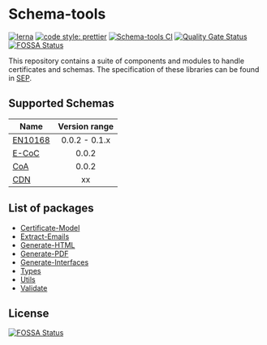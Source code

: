 # Schema-tools

[![lerna](https://img.shields.io/badge/maintained%20with-lerna-cc00ff.svg)](https://lerna.js.org/)
[![code style: prettier](https://img.shields.io/badge/code_style-prettier-ff69b4.svg?style=flat-square)](https://github.com/prettier/prettier)
[![Schema-tools CI](https://github.com/s1seven/schema-tools/actions/workflows/node.yml/badge.svg)](https://github.com/s1seven/schema-tools/actions/workflows/node.yml)
[![Quality Gate Status](https://sonarcloud.io/api/project_badges/measure?project=s1seven%3Aschema-tools&metric=alert_status&token=0a4150e61b1839bce6a382c9ca31f087ac30435a)](https://sonarcloud.io/dashboard?id=s1seven%3Aschema-tools)
[![FOSSA Status](https://app.fossa.com/api/projects/git%2Bgithub.com%2Fs1seven%2Fschema-tools.svg?type=shield)](https://app.fossa.com/projects/git%2Bgithub.com%2Fs1seven%2Fschema-tools?ref=badge_shield)

This repository contains a suite of components and modules to handle certificates and schemas.
The specification of these libraries can be found in [SEP](https://s1seven.github.io/SEP/schemas/).

## Supported Schemas

| Name                                                  | Version range |
| ----------------------------------------------------- | :-----------: |
| [EN10168](https://github.com/s1seven/EN10168-schemas) | 0.0.2 - 0.1.x |
| [E-CoC](https://github.com/s1seven/E-CoC-schemas)     |     0.0.2     |
| [CoA](https://github.com/s1seven/CoA-schemas)         |     0.0.2     |
| [CDN](https://github.com/s1seven/CDN-schemas)         |      xx       |

## List of packages

- [Certificate-Model](https://github.com/s1seven/schema-tools/tree/master/packages/certificate-model#readme)
- [Extract-Emails](https://github.com/s1seven/schema-tools/tree/master/packages/extract-emails#readme)
- [Generate-HTML](https://github.com/s1seven/schema-tools/tree/master/packages/generate-html#readme)
- [Generate-PDF](https://github.com/s1seven/schema-tools/tree/master/packages/generate-pdf#readme)
- [Generate-Interfaces](https://github.com/s1seven/schema-tools/tree/master/packages/generate-interfaces#readme)
- [Types](https://github.com/s1seven/schema-tools/tree/master/packages/types#readme)
- [Utils](https://github.com/s1seven/schema-tools/tree/master/packages/utils#readme)
- [Validate](https://github.com/s1seven/schema-tools/tree/master/packages/validate#readme)

## License

[![FOSSA Status](https://app.fossa.com/api/projects/git%2Bgithub.com%2Fs1seven%2Fschema-tools.svg?type=large)](https://app.fossa.com/projects/git%2Bgithub.com%2Fs1seven%2Fschema-tools?ref=badge_large)
